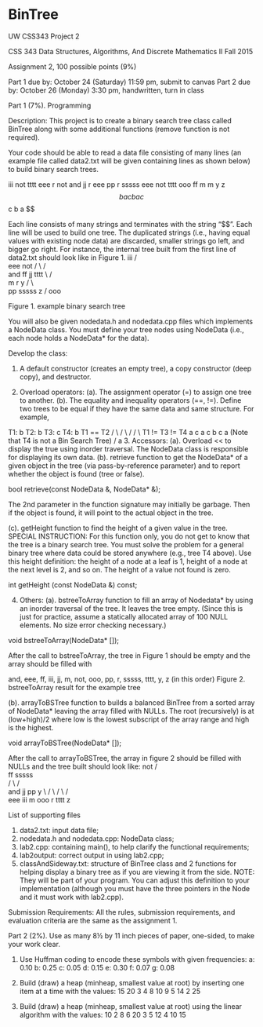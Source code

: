 # BinTree
UW CSS343 Project 2

CSS 343 Data Structures, Algorithms, And Discrete Mathematics II
Fall 2015 

Assignment 2, 100 possible points (9%)

Part 1 due by: October 24 (Saturday) 11:59 pm, submit to canvas
Part 2 due by: October 26 (Monday) 3:30 pm, handwritten, turn in class

Part 1 (7%). Programming 

Description:
This project is to create a binary search tree class called BinTree along with some additional functions (remove function is not required). 

Your code should be able to read a data file consisting of many lines (an example file called data2.txt will be given containing lines as shown below) to build binary search trees. 

iii not tttt eee r not and jj r eee pp r sssss eee not tttt ooo ff  m m y z $$
b a c b a c $$
c b a $$

Each line consists of many strings and terminates with the string “$$”. Each line will be used to build one tree. The duplicated strings (i.e., having equal values with existing node data) are discarded, smaller strings go left, and bigger go right. For instance, the internal tree built from the first line of data2.txt should look like in Figure 1. 
  iii
                                /       \
                             eee          not
                            /   \       /    \
                        and      ff   jj      tttt
                                        \     /  \
                                         m   r    y
                                            / \     \
                                          pp   sssss  z
                                          /
                                       ooo

Figure 1. example binary search tree

You will also be given nodedata.h and nodedata.cpp files which implements a NodeData class. You must define your tree nodes using NodeData (i.e., each node holds a NodeData* for the data). 

Develop the class:
1. A default constructor (creates an empty tree), a copy constructor (deep copy), and destructor.

2. Overload operators:
(a). The assignment operator (=) to assign one tree to another. 
(b). The equality and inequality operators (==, !=). Define two trees to be equal if they have the same data and same structure.  For example,  
        
T1:  b     T2:  b     T3:  c   T4:   b		T1 == T2
    / \        / \        /         / \		T1 != T3 != T4
   a   c      a   c      b         c   a	(Note that T4 is not a Bin Search Tree)
                        /
                       a
3. Accessors:
(a). Overload << to display the true using inorder traversal. The NodeData class is responsible for displaying its own data. 
(b). retrieve function to get the NodeData* of a given object in the tree (via pass-by-reference parameter) and to report whether the object is found (tree or false).

bool retrieve(const NodeData &, NodeData* &); 

The 2nd parameter in the function signature may initially be garbage. Then if the object is found, it will point to the actual object in the tree.

(c). getHeight function to find the height of a given value in the tree. SPECIAL INSTRUCTION: For this function only, you do not get to know that the tree is a binary search tree. You must solve the problem for a general binary tree where data could be stored anywhere (e.g., tree T4 above). Use this height definition: the height of a node at a leaf is 1, height of a node at the next level is 2, and so on.  The height of a value not found is zero.
	
int getHeight (const NodeData &) const;

4. Others:
(a). bstreeToArray function to fill an array of Nodedata* by using an inorder traversal of the tree. It leaves the tree empty. (Since this is just for practice, assume a statically allocated array of 100 NULL elements. No size error checking necessary.)
	
void bstreeToArray(NodeData* []); 

After the call to bstreeToArray, the tree in Figure 1 should be empty and the array should be filled with 

and, eee, ff, iii, jj, m, not, ooo, pp, r, sssss, tttt, y, z (in this order)
Figure 2. bstreeToArray result for the example tree

(b). arrayToBSTree function to builds a balanced BinTree from a sorted array of NodeData* leaving the array filled with NULLs. The root (recursively) is at (low+high)/2 where low is the lowest subscript of the array range and high is the highest. 	

void arrayToBSTree(NodeData* []);
 
After the call to arrayToBSTree, the array in figure 2 should be filled with NULLs and the tree built should look like: 
                                                 not
                       /       \
                    ff           sssss  
                  /    \        /     \
              and       jj     pp       y
                 \     /  \   /  \     /  \
                 eee iii   m ooo  r tttt   z


List of supporting files 
1.	data2.txt: input data file;
2.	nodedata.h and nodedata.cpp: NodeData class;
3.	lab2.cpp: containing main(), to help clarify the functional requirements;
4.	lab2output: correct output in using lab2.cpp;
5.	classAndSideway.txt: structure of BinTree class and 2 functions for helping display a binary tree as if you are viewing it from the side. NOTE: They will be part of your program. You can adjust this definition to your implementation (although you must have the three pointers in the Node and it must work with lab2.cpp). 

Submission Requirements:
All the rules, submission requirements, and evaluation criteria are the same as the assignment 1. 

Part 2 (2%). Use as many 8½ by 11 inch pieces of paper, one-sided, to make your work clear.
1. Use Huffman coding to encode these symbols with given frequencies:
a: 0.10 b: 0.25 c: 0.05 d: 0.15 e: 0.30 f: 0.07 g: 0.08

2. Build (draw) a heap (minheap, smallest value at root) by inserting one item at a time with the values:
15 20 3 4 8 10 9 5 14 2 25

3. Build (draw) a heap (minheap, smallest value at root) using the linear algorithm with the values:
10 2 8 6 20 3 5 12 4 10 15
